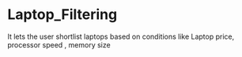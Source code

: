 # Laptop_Filtering
It lets the user shortlist laptops based on conditions like Laptop price, processor speed , memory size 
